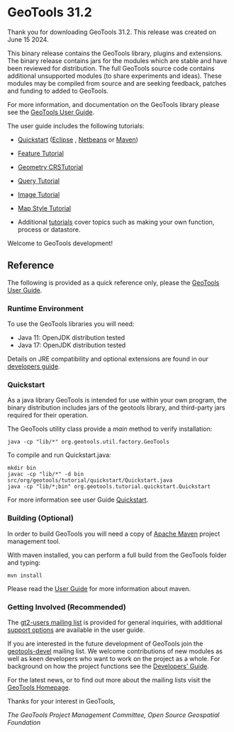 # GeoTools 31.2

Thank you for downloading GeoTools 31.2. This release was created on June 15 2024.

This binary release contains the GeoTools library, plugins and extensions.
The binary release contains jars for the modules which are stable and have been
reviewed for distribution. The full GeoTools source code contains additional
unsupported modules (to share experiments and ideas). These modules may be compiled
from source and are seeking feedback, patches and funding to added to GeoTools.

For more information, and documentation on the GeoTools library please
see the [GeoTools User Guide](http://docs.geotools.org/stable/userguide/).

The user guide includes the following tutorials:

- [Quickstart](http://docs.geotools.org/stable/userguide/tutorial/quickstart/index.html)
  ([Eclipse](http://docs.geotools.org/stable/userguide/tutorial/quickstart/eclipse.html)
  ,
  [Netbeans](http://docs.geotools.org/stable/userguide/tutorial/quickstart/netbeans.html)
  or
  [Maven](http://docs.geotools.org/stable/userguide/tutorial/quickstart/maven.html))

- [Feature Tutorial](http://docs.geotools.org/stable/userguide/tutorial/feature/csv2shp.html)

- [Geometry CRSTutorial](http://docs.geotools.org/stable/userguide/tutorial/geometry/geometrycrs.html)

- [Query Tutorial](http://docs.geotools.org/stable/userguide/tutorial/filter/query.html)

- [Image Tutorial](http://docs.geotools.org/stable/userguide/tutorial/raster/image.html)

- [Map Style Tutorial](http://docs.geotools.org/stable/userguide/tutorial/map/style.html)

- Additional [tutorials](http://docs.geotools.org/stable/userguide/tutorial/index.html)
  cover topics such as making your own function, process or datastore.

Welcome to GeoTools development!

## Reference

The following is provided as a quick reference only, please the
[GeoTools User Guide](http://docs.geotools.org/stable/userguide/).

### Runtime Environment

To use the GeoTools libraries you will need:

- Java 11: OpenJDK distribution tested
- Java 17: OpenJDK distribution tested

Details on JRE compatibility and optional extensions are found in our
[developers guide](http://docs.geotools.org/stable/userguide/build/install/jdk.html).

### Quickstart

As a java library GeoTools is intended for use within your own program, the binary distribution
includes jars of the geotools library, and third-party jars required for their operation.

The GeoTools utility class provide a *main* method to verify installation:

``` shell
java -cp "lib/*" org.geotools.util.factory.GeoTools
```

To compile and run Quickstart.java:

``` shell
mkdir bin
javac -cp "lib/*" -d bin src/org/geotools/tutorial/quickstart/Quickstart.java 
java -cp "lib/*;bin" org.geotools.tutorial.quickstart.Quickstart
```

For more information see user Guide [Quickstart](http://docs.geotools.org/stable/userguide/tutorial/quickstart/index.html).

### Building (Optional)

In order to build GeoTools you will need a copy of
[Apache Maven](http://maven.apache.org/download.html) project management tool.

With maven installed, you can perform a full build from the GeoTools folder and typing:

```
mvn install
```

Please read the [User Guide](http://docs.geotools.org/stable/userguide/build/maven/index.html)
for more information about maven.

### Getting Involved (Recommended)

The [gt2-users mailing list](mailto:geotools-gt2-users@lists.sourceforge.net) is provided for
general inquiries, with additional [support options](http://docs.geotools.org/stable/userguide/welcome/support.html)
are available in the user guide.

If you are interested in the future development of GeoTools join the
[geotools-devel](http://docs.geotools.org/stable/developer/communication.html)
mailing list. We welcome contributions of new modules as well as keen
developers who want to work on the project as a whole. For background on
how the project functions see the [Developers\'
Guide](http://docs.geotools.org/stable/developer/).

For the latest news, or to find out more about the mailing lists visit
the [GeoTools Homepage](http://geotools.org/).

Thanks for your interest in GeoTools,

*The GeoTools Project Management Committee, Open Source Geospatial Foundation*